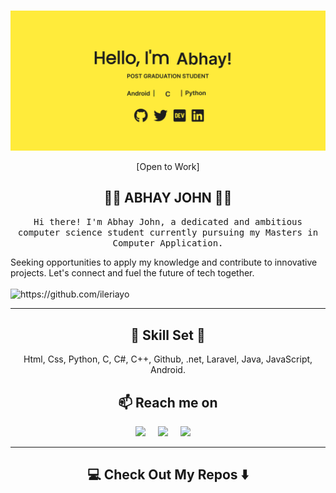 <!--
**Ileriayo/ileriayo** is a ✨ _special_ ✨ repository because its `README.md` (this file) appears on your GitHub profile.
--->  

<h1 align="center">  </h1>
<div align="center">
  <img src="https://raw.githubusercontent.com/AbhayJohn7/AbhayJohn7/main/headerimage.png" alt="header"/>
</div>
<p align="center"> [Open to Work]</p>

<h2 align="center"> 👨‍💻 ABHAY JOHN 👨‍💻</h2>
<p align="center">
  <samp>Hi there! I'm Abhay John, a dedicated and ambitious computer science student currently pursuing my Masters in Computer Application.

Seeking opportunities to apply my knowledge and contribute to innovative projects. Let's connect and fuel the future of tech together.
  </samp>
  <br> <br>
  <img src="https://komarev.com/ghpvc/?username=AbhayJohn7" alt="https://github.com/ileriayo" />
</p>

<hr>

<h2 align="center"> 🔭 Skill Set 🔭</h2>
<p align="center">Html, Css, Python, C, C#, C++, Github, .net, Laravel, Java, JavaScript, Android.</p>

<h2  align="center">📫 Reach me on</h2>
<p align="center">
  <a target="_blank"href="https://www.linkedin.com/in/abhay-john-051024222/"><img src="https://img.shields.io/badge/linkedin-%230077B5.svg?&style=for-the-badge&logo=linkedin&logoColor=white" /></a>&nbsp;&nbsp;&nbsp;&nbsp;
  <a target="_blank"href="https://twitter.com/AbhayJohn07"><img src="https://img.shields.io/badge/twitter-%231DA1F2.svg?&style=for-the-badge&logo=twitter&logoColor=white" /></a>&nbsp;&nbsp;&nbsp;&nbsp;
  <a href="mailto:abhayjustinjohn7@gmail.com?subject=Hello%20Ileri,%20From%20Github"><img src="https://img.shields.io/badge/gmail-%23D14836.svg?&style=for-the-badge&logo=gmail&logoColor=white" /></a>&nbsp;&nbsp;&nbsp;&nbsp;
</p>

<hr>

<h2  align="center">💻 Check Out My Repos ⬇️ </h2>
